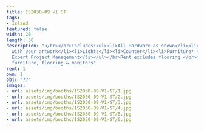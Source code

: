 ```yaml
---
title: IS2030-09 V1 ST
tags:
- Island
featured: false
width: 20
length: 30
description: "</br></br>Includes:<ul><li>All Hardware as shown</li><li>New Graphics
  with your artwork</li><li>Lights</li><li>Counter</li><li>Furniture* (as per availability)</li><li>Friendly
  Expert Project Management</li></ul></br>Rent excludes flooring </br>*Own excludes
  furniture, flooring & monitors"
rent: 1
own: 1
obj: "??"
images:
- url: assets/img/booths/IS2030-09-V1-ST/1.jpg
- url: assets/img/booths/IS2030-09-V1-ST/2.jpg
- url: assets/img/booths/IS2030-09-V1-ST/3.jpg
- url: assets/img/booths/IS2030-09-V1-ST/4.jpg
- url: assets/img/booths/IS2030-09-V1-ST/5.jpg
- url: assets/img/booths/IS2030-09-V1-ST/6.jpg
---
```


